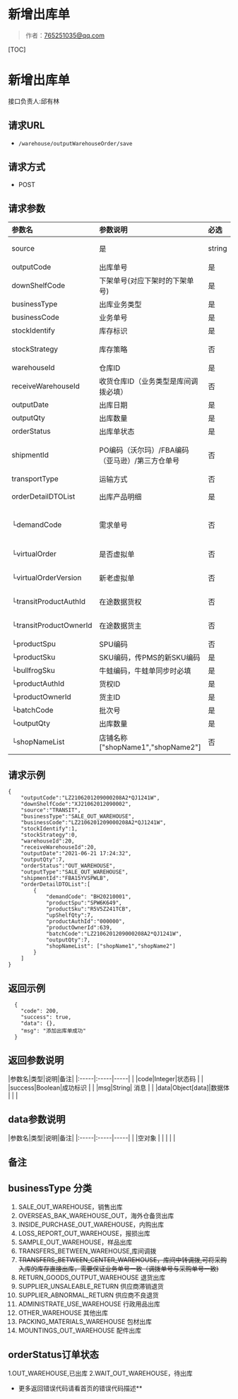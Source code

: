 # 新增出库单

> 作者：765251035@qq.com

[TOC]
# 新增出库单

接口负责人:邱有林

## **请求URL**

- `/warehouse/outputWarehouseOrder/save `

## **请求方式**

- POST

## **请求参数**

|参数名|参数说明|必选|类型|说明|
|:----|:----|:---|:-----|-----|
|source |是  |string |数据源   | 本地仓 LOCAL / 海外仓 OVERSEA / 中转仓 TRANSIT / 牛蛙 BULLFROG |
|outputCode|出库单号|是|String|非空|
|downShelfCode|下架单号(对应下架时的下架单号)|是|string|非空|
|businessType|出库业务类型|是|Enum|传枚举value值(字符串)，见备注|
|businessCode|业务单号|是|String|非空|
|stockIdentify|库存标识|是|Integer|0：未冻结；1：已冻结；|
|stockStrategy|库存策略|否|Integer|0：解冻出库；1：解冻在途；(库存标识为：1时，库存策略必传)|
|warehouseId|仓库ID|是|Long|非空|
|receiveWarehouseId|收货仓库ID（业务类型是库间调拨必填）|否|Long|非空|
|outputDate|出库日期|是|date|非空|
|outputQty|出库数量|是|Integer|非空,大于0|
|orderStatus|出库单状态|是|Enum|传入枚举value值(字符串)，见备注|
|shipmentId|PO编码（沃尔玛）/FBA编码（亚马逊）/第三方仓单号|否|String|新系统（海外仓备货出库类型）中转仓出库目的仓为平台仓/第三方仓的出库单必填|
|transportType|运输方式|否|String|非必填|
|orderDetailDTOList|出库产品明细|是|List|OutputWarehouseOrderDetailAddDTO列表|
|└demandCode|需求单号|否|String|(1).新系统备货，调拨出库必填，牛蛙单不必填 (2).只有中转仓 TRANSIT 出库才会有|
|└virtualOrder|是否虚拟单|否|Integer|是否虚拟单标识,0-真实单,1-虚拟单（虚拟单必填）|
|└virtualOrderVersion|新老虚拟单|否|Integer|是否新老虚拟单标识,0-老虚拟单,1-新虚拟单（虚拟单必填）|
|└transitProductAuthId|在途数据货权|否|String|采购上租户-本地仓调拨租户中转仓生产在途数据使用|
|└transitProductOwnerId|在途数据货主|否|String|采购上租户-本地仓调拨租户中转仓生产在途数据使用|
|└productSpu|SPU编码|否|String||
|└productSku|SKU编码，传PMS的新SKU编码|是|String|非空|
|└bullfrogSku|牛蛙编码，牛蛙单同步时必填|是|String|非空|
|└productAuthId|货权ID|是|String|非空|
|└productOwnerId|货主ID|是|Long|非空|
|└batchCode|批次号|是|String|非空|
|└outputQty|出库数量|是|Integer|大于0|
|└shopNameList|店铺名称["shopName1","shopName2"]|否|array|(1).新系统备货，调拨出库不必填 (2).牛蛙单必填|



## **请求示例**
```
{
    "outputCode":"LZ2106201209000208A2*QJ1241W",
	"downShelfCode":"XJ21062012090002",
    "source":"TRANSIT",
    "businessType":"SALE_OUT_WAREHOUSE",
    "businessCode":"LZ2106201209000208A2*QJ1241W",
    "stockIdentify":1,
    "stockStrategy":0,
    "warehouseId":20,
    "receiveWarehouseId":20,
    "outputDate":"2021-06-21 17:24:32",
    "outputQty":7,
    "orderStatus":"OUT_WAREHOUSE",
    "outputType":"SALE_OUT_WAREHOUSE",
	"shipmentId":"FBA15YVSPWLB",
    "orderDetailDTOList":[
        {
			"demandCode": "BH20210001",
            "productSpu":"SPW6K649",
            "productSku":"R5V5Z241TCB",
            "upShelfQty":7,
            "productAuthId":"000000",
            "productOwnerId":639,
            "batchCode":"LZ2106201209000208A2*QJ1241W",
            "outputQty":7,
			"shopNameList": ["shopName1","shopName2"]
        }
    ]
}
```

## **返回示例**

```
  {
    "code": 200,
    "success": true,
    "data": {},
    "msg": "添加出库单成功"
  }
```

## **返回参数说明**

|参数名|类型|说明|备注|
|:-----|:-----|-----| |
|code|Integer|状态码 |  |
|success|Boolean|成功标识  |  |
|msg|String| 消息 |  |
|data|Object[data]|数据体  |  |  |

## **data参数说明**

|参数名|类型|说明|备注|
|:-----|:-----|-----| |
|空对象 | | | | |


## **备注**
## businessType 分类
1. SALE_OUT_WAREHOUSE，销售出库
2. OVERSEAS_BAK_WAREHOUSE_OUT，海外仓备货出库
3. INSIDE_PURCHASE_OUT_WAREHOUSE，内购出库
4. LOSS_REPORT_OUT_WAREHOUSE，报损出库
5. SAMPLE_OUT_WAREHOUSE，样品出库
6. TRANSFERS_BETWEEN_WAREHOUSE,库间调拨
7. ~~TRANSFERS_BETWEEN_CENTER_WAREHOUSE~~~~，~~~~库间中转调拨,可将采购入库的库存直接出库，需要保证业务单号一致（调拨单号与采购单号一致)~~
8. RETURN_GOODS_OUTPUT_WAREHOUSE 退货出库
9. SUPPLIER_UNSALEABLE_RETURN  供应商滞销退货
10. SUPPLIER_ABNORMAL_RETURN  供应商不良退货
11. ADMINISTRATE_USE_WAREHOUSE  行政用品出库
12. OTHER_WAREHOUSE  其他出库
13. PACKING_MATERIALS_WAREHOUSE  包材出库
14. MOUNTINGS_OUT_WAREHOUSE 配件出库

## orderStatus订单状态
1.OUT_WAREHOUSE,已出库
2.WAIT_OUT_WAREHOUSE，待出库


- 更多返回错误代码请看首页的错误代码描述**